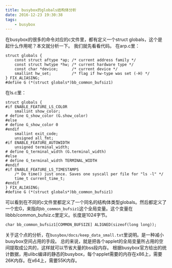 ```yaml
---
title: busybox的globals结构体分析
date: 2016-12-23 19:30:38
tags:
	- busybox
---
```

在busybox的很多的命令对应的c文件里，都有定义一个struct globals，这个是起什么作用呢？本文就分析一下。
我们就先看看代码。
在arp.c里：
```
struct globals {
	const struct aftype *ap; /* current address family */
	const struct hwtype *hw; /* current hardware type */
	const char *device;      /* current device */
	smallint hw_set;         /* flag if hw-type was set (-H) */
} FIX_ALIASING;
#define G (*(struct globals*)bb_common_bufsiz1)
```
在ls.c里：
```
struct globals {
#if ENABLE_FEATURE_LS_COLOR
	smallint show_color;
# define G_show_color (G.show_color)
#else
# define G_show_color 0
#endif
	smallint exit_code;
	unsigned all_fmt;
#if ENABLE_FEATURE_AUTOWIDTH
	unsigned terminal_width;
# define G_terminal_width (G.terminal_width)
#else
# define G_terminal_width TERMINAL_WIDTH
#endif
#if ENABLE_FEATURE_LS_TIMESTAMPS
	/* Do time() just once. Saves one syscall per file for "ls -l" */
	time_t current_time_t;
#endif
} FIX_ALIASING;
#define G (*(struct globals*)bb_common_bufsiz1)
```
可以看到在不同的c文件里都定义了一个同名的结构体类型globals。然后都定义了一个宏G，来指向`bb_common_bufsiz1`这个全局变量。这个变量在libbb/common_bufsiz.c里定义。长度是1024字节。
```
char bb_common_bufsiz1[COMMON_BUFSIZE] ALIGNED(sizeof(long long));
```
关于这个点的分析，在`busybox/docs/keep_data_small.txt`里说明。是一种减小busybox空间占用的手段。
总的来说，就是把各个applet的全局变量所占用的空间提取成公共的，这样就可以节省大量的bss段内存。
根据busybox官方给出的统计数据，用ulibc编译的静态的busybox，每个applet需要的内存在x86上，需要26K内存。在x64上，需要55K内存。





